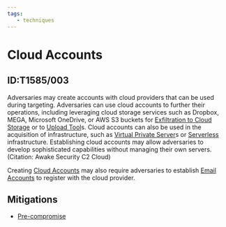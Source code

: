 ```yaml
---
tags:
   - techniques
---
```

# Cloud Accounts
## ID:T1585/003
Adversaries may create accounts with cloud providers that can be used during targeting. Adversaries can use cloud accounts to further their operations, including leveraging cloud storage services such as Dropbox, MEGA, Microsoft OneDrive, or AWS S3 buckets for [Exfiltration to Cloud Storage](techniques/T1567/002) or to [Upload Tool](techniques/T1608/002)s. Cloud accounts can also be used in the acquisition of infrastructure, such as [Virtual Private Server](techniques/T1583/003)s or [Serverless](techniques/T1583/007) infrastructure. Establishing cloud accounts may allow adversaries to develop sophisticated capabilities without managing their own servers.(Citation: Awake Security C2 Cloud)

Creating [Cloud Accounts](techniques/T1585/003) may also require adversaries to establish [Email Accounts](techniques/T1585/002) to register with the cloud provider. 
## Mitigations
* [Pre-compromise](mitigations/M1056)
